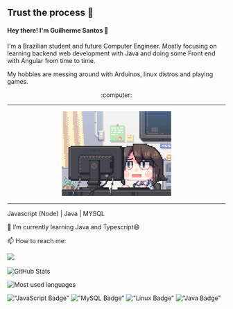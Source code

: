  ## Trust the process 🖖
 #### Hey there! I'm Guilherme Santos 👋

I'm a Brazilian student and future Computer Engineer. 
Mostly focusing on learning backend web development with Java and doing some Front end with Angular from time to time. 

My hobbies are messing around with Arduinos, linux distros and playing games.
<p align="center">
 :computer: 
</p>
<hr>
<p align="center">
 <img src="./assets/coding.gif" width = 50% />
</p>

<hr>

Javascript (Node) | Java | MYSQL

🔭  I’m currently learning Java and Typescript😄

📫 How to reach me: 

[<img src="https://img.shields.io/badge/LinkedIn-0077B5?style=for-the-badge&logo=linkedin&logoColor=white" />](https://www.linkedin.com/in/guilherme-emeterio-developer)

![GitHub Stats](https://github-readme-stats.vercel.app/api?username=dankalighieri&hide_border=true&show_icons=true&include_all_commits=false&count_private=true&line_height=24&card_widtgh=320&text_color=ffffff&icon_color=ffffff&bg_color=0,833ab4,5851db,405de6&title_color=ffffff)
     
![Most used languages](https://github-readme-stats.vercel.app/api/top-langs/?username=dankalighieri&hide=html&hide_border=true&card_width=320&layout=compact&langs_count=4&text_color=ffffff&icon_color=ffffff&bg_color=0,833ab4,5851db,405de6&title_color=ffffff)

!["JavaScript Badge"](https://img.shields.io/badge/JavaScript-F7DF1E?style=for-the-badge&logo=javascript&logoColor=black)
!["MySQL Badge"](https://img.shields.io/badge/MySQL-00000F?style=for-the-badge&logo=mysql&logoColor=white) 
!["Linux Badge"](https://img.shields.io/badge/Linux-FCC624?style=for-the-badge&logo=linux&logoColor=black)
!["Java Badge"](https://img.shields.io/badge/Java-ED8B00?style=for-the-badge&logo=java&logoColor=white)

<!--
**DankALighieri/DankAlighieri** is a ✨ _special_ ✨ repository because its `README.md` (this file) appears on your GitHub profile.

Here are some ideas to get you started:

- 🔭 I’m currently working on ...
- 🌱 I’m currently learning ...
- 👯 I’m looking to collaborate on ...
- 🤔 I’m looking for help with ...
- 💬 Ask me about ...
- 📫 How to reach me: ...

- ⚡ Fun fact: ...
-->
